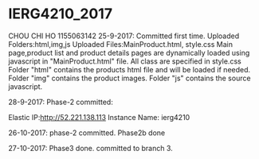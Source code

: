 # IERG4210_2017
CHOU CHI HO
1155063142
25-9-2017:
Committed first time.
Uploaded Folders:html,img,js
Uploaded Files:MainProduct.html, style.css
Main page,product list and product details pages are dynamically loaded using javascript in "MainProduct.html" file.
All class are specified in style.css
Folder "html" contains the products html file and will be loaded if needed.
Folder "img" contains the product images.
Folder "js" contains the source javascript.

28-9-2017: Phase-2 committed:

Elastic IP:http://52.221.138.113 Instance Name: ierg4210

26-10-2017: phase-2 committed. Phase2b done

27-10-2017:
Phase3 done. committed to branch 3.
